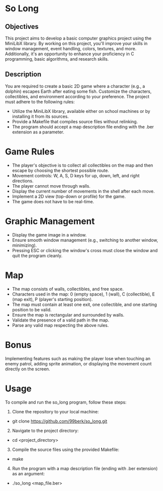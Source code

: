 # So Long

## Objectives
This project aims to develop a basic computer graphics project using the MiniLibX library. By working on this project, you'll improve your skills in window management, event handling, colors, textures, and more. Additionally, it's an opportunity to enhance your proficiency in C programming, basic algorithms, and research skills.

## Description
You are required to create a basic 2D game where a character (e.g., a dolphin) escapes Earth after eating some fish. Customize the characters, collectibles, and environment according to your preference. The project must adhere to the following rules:

- Utilize the MiniLibX library, available either on school machines or by installing it from its sources.
- Provide a Makefile that compiles source files without relinking.
- The program should accept a map description file ending with the .ber extension as a parameter.

# Game Rules
- The player's objective is to collect all collectibles on the map and then escape by choosing the shortest possible route.
- Movement controls: W, A, S, D keys for up, down, left, and right directions.
- The player cannot move through walls.
- Display the current number of movements in the shell after each move.
- Implement a 2D view (top-down or profile) for the game.
- The game does not have to be real-time.

# Graphic Management
- Display the game image in a window.
- Ensure smooth window management (e.g., switching to another window, minimizing).
- Pressing ESC or clicking the window's cross must close the window and quit the program cleanly.

# Map
- The map consists of walls, collectibles, and free space.
- Characters used in the map: 0 (empty space), 1 (wall), C (collectible), E (map exit), P (player's starting position).
- The map must contain at least one exit, one collectible, and one starting position to be valid.
- Ensure the map is rectangular and surrounded by walls.
- Validate the presence of a valid path in the map.
- Parse any valid map respecting the above rules.

# Bonus
Implementing features such as making the player lose when touching an enemy patrol, adding sprite animation, or displaying the movement count directly on the screen.

# Usage
To compile and run the so_long program, follow these steps:

1. Clone the repository to your local machine:
  - git clone https://github.com/99berk/so_long.git

2. Navigate to the project directory:
  - cd <project_directory>

3. Compile the source files using the provided Makefile:
  - make

4. Run the program with a map description file (ending with .ber extension) as an argument:
  - ./so_long <map_file.ber>
